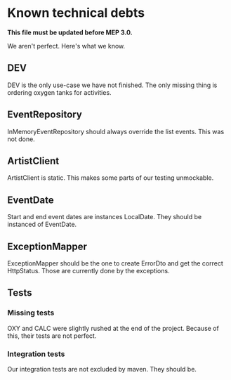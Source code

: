 # Known technical debts

**This file must be updated before MEP 3.0.**

We aren't perfect. Here's what we know.

## DEV

DEV is the only use-case we have not finished. The only missing thing is ordering oxygen tanks for activities.

## EventRepository

InMemoryEventRepository should always override the list events. This was not done.

## ArtistClient

ArtistClient is static. This makes some parts of our testing unmockable.

## EventDate

Start and end event dates are instances LocalDate. They should be instanced of EventDate.

## ExceptionMapper

ExceptionMapper should be the one to create ErrorDto and get the correct HttpStatus. Those are currently done by the exceptions.

## Tests

### Missing tests

OXY and CALC were slightly rushed at the end of the project. Because of this, their tests are not perfect.

### Integration tests

Our integration tests are not excluded by maven. They should be.

